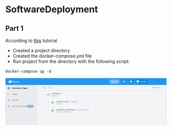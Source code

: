 # SoftwareDeployment

## Part 1

According to [this](https://docs.docker.com/samples/wordpress/) tutorial 
- Created a project directory 
- Created the docker-compose.yml file
- Run project from the directory with the following script:
```
docker-compose up -d
```

![Container Running](Container_Running.png)